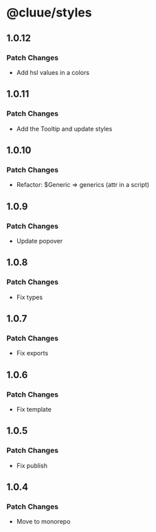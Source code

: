 # @cluue/styles

## 1.0.12

### Patch Changes

-   Add hsl values in a colors

## 1.0.11

### Patch Changes

-   Add the Tooltip and update styles

## 1.0.10

### Patch Changes

-   Refactor: $Generic => generics (attr in a script)

## 1.0.9

### Patch Changes

-   Update popover

## 1.0.8

### Patch Changes

-   Fix types

## 1.0.7

### Patch Changes

-   Fix exports

## 1.0.6

### Patch Changes

-   Fix template

## 1.0.5

### Patch Changes

-   Fix publish

## 1.0.4

### Patch Changes

-   Move to monorepo
